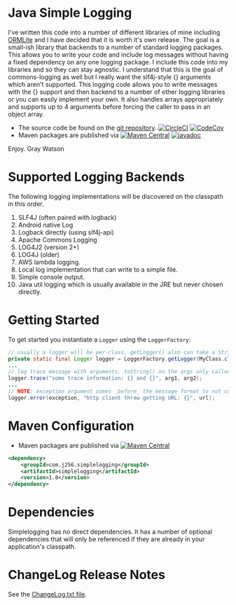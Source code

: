 Java Simple Logging
===================

I've written this code into a number of different libraries of mine including [ORMLite](https://ormlite.com/) and I
have decided that it is worth it's own release.  The goal is a small-ish library that backends to a number of standard
logging packages.  This allows you to write your code and include log messages without having a fixed dependency on any
one logging package.  I include this code into my libraries and so they can stay agnostic.  I understand that this is
the goal of commons-logging as well but I really want the slf4j-style {} arguments which aren't supported.  This logging
code allows you to write messages with the {} support and then backend to a number of other logging libraries or you
can easily implement your own.  It also handles arrays appropriately and supports up to 4 arguments before forcing the
caller to pass in an object array.

* The source code be found on the [git repository](https://github.com/j256/simplelogging).  [![CircleCI](https://circleci.com/gh/j256/simplelogging.svg?style=svg)](https://circleci.com/gh/j256/simplelogging) [![CodeCov](https://img.shields.io/codecov/c/github/j256/simplelogging.svg)](https://codecov.io/github/j256/simplelogging/)
* Maven packages are published via [![Maven Central](https://maven-badges.herokuapp.com/maven-central/com.j256.simplelogging/simplelogging/badge.svg?style=flat-square)](https://maven-badges.herokuapp.com/maven-central/com.j256.simplelogging/simplelogging/) [![javadoc](https://javadoc.io/badge2/com.j256.simplelogging/simplelogging/javadoc.svg)](https://javadoc.io/doc/com.j256.simplelogging/simplelogging)

Enjoy.  Gray Watson

# Supported Logging Backends

The following logging implementations will be discovered on the classpath in this order.

1. SLF4J (often paired with logback)
2. Android native Log
3. Logback directly (using slf4j-api)
4. Apache Commons Logging
5. LOG4J2 (version 2+)
6. LOG4J (older)
7. AWS lambda logging.
8. Local log implementation that can write to a simple file.
9. Simple console output.
10. Java util logging which is usually available in the JRE but never chosen directly. 

# Getting Started

To get started you instantiate a `Logger` using the `LoggerFactory`:

```java
// usually a logger will be per-class, getLogger() also can take a String label
private static final Logger logger = LoggerFactory.getLogger(MyClass.class);
...
// log trace message with arguments. toString() on the args only called if trace messages enabled
logger.trace("some trace information: {} and {}", arg1, arg2);
...
// NOTE: exception argument comes _before_ the message format to not confuse the arguments
logger.error(exception, "http client threw getting URL: {}", url);
```

# Maven Configuration

* Maven packages are published via [![Maven Central](https://maven-badges.herokuapp.com/maven-central/com.j256.simplelogging/simplelogging/badge.svg?style=flat-square)](https://maven-badges.herokuapp.com/maven-central/com.j256.simplelogging/simplelogging/)

``` xml
<dependency>
	<groupId>com.j256.simplelogging</groupId>
	<artifactId>simplelogging</artifactId>
	<version>1.8</version>
</dependency>
```

# Dependencies

Simplelogging has no direct dependencies.  It has a number of optional dependencies that will only be referenced if
they are already in your application's classpath.

# ChangeLog Release Notes

See the [ChangeLog.txt file](src/main/javadoc/doc-files/changelog.txt).
